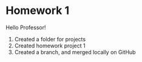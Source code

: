 # Homework 1
Hello Professor! 
1. Created a folder for projects 
2. Created homework project 1 
3. Created a branch, and merged locally on GitHub
